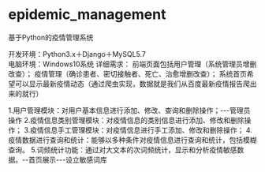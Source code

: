 # epidemic_management
基于Python的疫情管理系统


开发环境：Python3.x＋Django＋MySQL5.7   
电脑环境：Windows10系统
详细需求：
前端页面包括用户管理（系统管理员增删改查）；
疫情管理（确诊患者、密切接触者、死亡、治愈增删改查）；
系统首页希望可以显示最新疫情动态（通过爬虫实现，数据就是我们从百度最新疫情报告爬出来的就行）

1.用户管理模块：对用户基本信息进行添加、修改、查询和删除操作；---管理员操作
2.疫情信息类别管理模块：对疫情信息的类别信息进行添加、修改和删除操作；
3.疫情信息手工管理模块：对疫情信息进行手工添加、修改和删除操作；
4.疫情数据进行查询和统计：能够以多种条件对疫情信息进行查询和统计，包括模糊查询。
5.词频统计功能：通过对大文本的次词频统计，显示和分析疫情敏感数据。--首页展示---设立敏感词库
